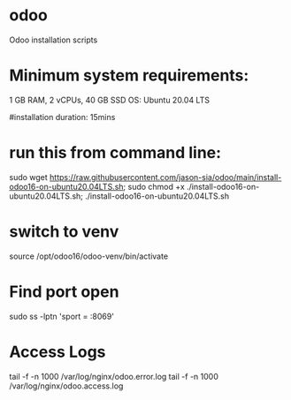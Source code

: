 # odoo
Odoo installation scripts

# Minimum system requirements: 
1 GB RAM, 2 vCPUs, 40 GB SSD
OS: Ubuntu 20.04 LTS

#installation duration: 
15mins

# run this from command line:
sudo wget https://raw.githubusercontent.com/jason-sia/odoo/main/install-odoo16-on-ubuntu20.04LTS.sh; sudo chmod +x ./install-odoo16-on-ubuntu20.04LTS.sh;  ./install-odoo16-on-ubuntu20.04LTS.sh

# switch to venv
source /opt/odoo16/odoo-venv/bin/activate

# Find port open
sudo ss -lptn 'sport = :8069'

# Access Logs
tail -f -n 1000 /var/log/nginx/odoo.error.log
tail -f -n 1000 /var/log/nginx/odoo.access.log
